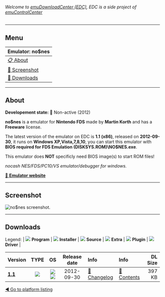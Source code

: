 ###### Welcome to [emuDownloadCenter (EDC)](https://github.com/PhoenixInteractiveNL/emuDownloadCenter/wiki/), EDC is a side project of [emuControlCenter](https://github.com/PhoenixInteractiveNL/emuControlCenter/wiki/)
***
## Menu
| **Emulator: no$nes** |
|:---------|
| [:clipboard: About](#about) |
| [:sunrise: Screenshot](#screen) |
| [:floppy_disk: Downloads](#downloads) |
***
## About
**Developement state:** :red_circle: Non-active (2012)

**no$nes** is a emulator for **Nintendo FDS** made by **Martin Korth** and has a **Freeware** license.

The latest version of the emulator on EDC is **1.1 (x86)**, released on **2012-09-30**, it runs on **Windows XP,Vista,7,8,10**, you can start this emulator with **BIOS required for FDS Emulation (DISKSYS.ROM)\NO$NES.exe**.

This emulator does **NOT** specificly need BIOS image(s) to start ROM files!

_nocash NES/FDS/PC10/VS emulator/debugger for windows._

[:link: **Emulator website**](http://problemkaputt.de/index.htm)
***
## Screenshot
![](https://raw.githubusercontent.com/PhoenixInteractiveNL/emuDownloadCenter/master/hooks/nones/emulator_screen_01.jpg "no$nes screenshot.")
***
## Downloads
Legend:
| ![](https://raw.githubusercontent.com/wiki/PhoenixInteractiveNL/emuDownloadCenter/images_misc/icon_program_24.png) **Program** | 
![](https://raw.githubusercontent.com/wiki/PhoenixInteractiveNL/emuDownloadCenter/images_misc/icon_installer_24.png) **Installer** | 
![](https://raw.githubusercontent.com/wiki/PhoenixInteractiveNL/emuDownloadCenter/images_misc/icon_source_code_24.png) **Source** | 
![](https://raw.githubusercontent.com/wiki/PhoenixInteractiveNL/emuDownloadCenter/images_misc/icon_extra_24.png) **Extra** | 
![](https://raw.githubusercontent.com/wiki/PhoenixInteractiveNL/emuDownloadCenter/images_misc/icon_plugin_24.png) **Plugin** | 
![](https://raw.githubusercontent.com/wiki/PhoenixInteractiveNL/emuDownloadCenter/images_misc/icon_driver_24.png) **Driver** | 


| Version  | TYPE | OS | Release date  | Info       | Info       | DL Size    |
|:---------|:----:|:--:|:-------------:|:-----------|:-----------|-----------:|
| [**1.1**](https://github.com/PhoenixInteractiveNL/edc-repo0001/raw/master/nones/1.1.7z) | ![](https://raw.githubusercontent.com/wiki/PhoenixInteractiveNL/emuDownloadCenter/images_misc/icon_program_24.png) | ![](https://raw.githubusercontent.com/wiki/PhoenixInteractiveNL/emuDownloadCenter/images_misc/logo_windows_24.png)![](https://raw.githubusercontent.com/wiki/PhoenixInteractiveNL/emuDownloadCenter/images_misc/icon_32-bit_24.png) | 2012-09-30 | [:page_facing_up: Changelog](https://github.com/PhoenixInteractiveNL/edc-repo0001/blob/master/nones/1.1_changelog.txt) | [:mag_right: Contents](https://github.com/PhoenixInteractiveNL/edc-repo0001/blob/master/nones/1.1_contents.txt) | 397 KB |

[:arrow_backward: Go to platform listing](https://github.com/PhoenixInteractiveNL/emuDownloadCenter/wiki/EDC-Platform-List)
